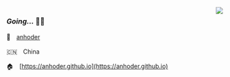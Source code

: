 <img align="right" src="https://github-readme-stats.vercel.app/api?username=anhoder&show_icons=true&hide_title=true" />


### *Going...* 🏃‍♂️

👥　[anhoder](https://anhoder.github.io)

🇨🇳　China

🏠　[https://anhoder.github.io](https://anhoder.github.io)
